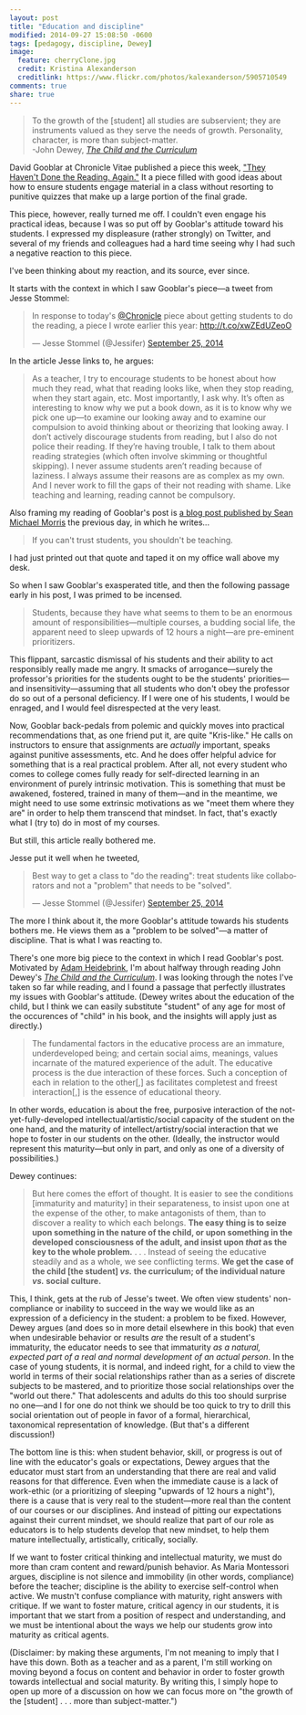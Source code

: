 ```yaml
---
layout: post
title: "Education and discipline"
modified: 2014-09-27 15:08:50 -0600
tags: [pedagogy, discipline, Dewey]
image:
  feature: cherryClone.jpg
  credit: Kristina Alexanderson
  creditlink: https://www.flickr.com/photos/kalexanderson/5905710549
comments: true
share: true
---
```


> To the growth of the [student] all studies are subservient; they are instruments valued as they serve the needs of growth. Personality, character, is more than subject-matter.  
-John Dewey, [*The Child and the Curriculum*](http://www.gutenberg.org/ebooks/29259)

David Gooblar at Chronicle Vitae published a piece this week, ["They Haven't Done the Reading. Again."](https://chroniclevitae.com/news/719-they-haven-t-done-the-reading-again) It a piece filled with good ideas about how to ensure students engage material in a class without resorting to punitive quizzes that make up a large portion of the final grade.

This piece, however, really turned me off. I couldn't even engage his practical ideas, because I was so put off by Gooblar's attitude toward his students. I expressed my displeasure (rather strongly) on Twitter, and several of my friends and colleagues had a hard time seeing why I had such a negative reaction to this piece.

I've been thinking about my reaction, and its source, ever since.

It starts with the context in which I saw Gooblar's piece—a tweet from Jesse Stommel:

<blockquote class="twitter-tweet" lang="en"><p>In response to today&#39;s <a href="https://twitter.com/chronicle">@Chronicle</a> piece about getting students to do the reading, a piece I wrote earlier this year: <a href="http://t.co/xwZEdUZeoO">http://t.co/xwZEdUZeoO</a></p>&mdash; Jesse Stommel (@Jessifer) <a href="https://twitter.com/Jessifer/status/515000231210270721">September 25, 2014</a></blockquote>
<script async src="//platform.twitter.com/widgets.js" charset="utf-8"></script>

In the article Jesse links to, he argues:

> As a teacher, I try to encourage students to be honest about how much they read, what that reading looks like, when they stop reading, when they start again, etc. Most importantly, I ask why. It’s often as interesting to know why we put a book down, as it is to know why we pick one up—to examine our looking away and to examine our compulsion to avoid thinking about or theorizing that looking away. I don’t actively discourage students from reading, but I also do not police their reading. If they’re having trouble, I talk to them about reading strategies (which often involve skimming or thoughtful skipping). I never assume students aren’t reading because of laziness. I always assume their reasons are as complex as my own. And I never work to fill the gaps of their not reading with shame. Like teaching and learning, reading cannot be compulsory.

Also framing my reading of Gooblar's post is [a blog post published by Sean Michael Morris](http://learning.instructure.com/2014/09/digital-pedagogy-a-case-of-open-or-shut/) the previous day, in which he writes...

> If you can't trust students, you shouldn't be teaching.

I had just printed out that quote and taped it on my office wall above my desk.

So when I saw Gooblar's exasperated title, and then the following passage early in his post, I was primed to be incensed.

> Students, because they have what seems to them to be an enormous amount of responsibilities—multiple courses, a budding social life, the apparent need to sleep upwards of 12 hours a night—are pre-eminent prioritizers.

This flippant, sarcastic dismissal of his students and their ability to act responsibly really made me angry. It smacks of arrogance—surely the professor's priorities for the students ought to be the students' priorities—and insensitivity—assuming that all students who don't obey the professor do so out of a personal deficiency. If I were one of his students, I would be enraged, and I would feel disrespected at the very least.

Now, Gooblar back-pedals from polemic and quickly moves into practical recommendations that, as one friend put it, are quite "Kris-like." He calls on instructors to ensure that assignments are *actually* important, speaks against punitive assessments, etc. And he does offer helpful advice for something that is a real practical problem. After all, not every student who comes to college comes fully ready for self-directed learning in an environment of purely intrinsic motivation. This is something that must be awakened, fostered, trained in many of them—and in the meantime, we might need to use some extrinsic motivations as we "meet them where they are" in order to help them transcend that mindset. In fact, that's exactly what I (try to) do in most of my courses. 

But still, this article really bothered me. 

Jesse put it well when he tweeted,

<blockquote class="twitter-tweet" lang="en"><p>Best way to get a class to &quot;do the reading&quot;: treat students like collaborators and not a &quot;problem&quot; that needs to be &quot;solved&quot;.</p>&mdash; Jesse Stommel (@Jessifer) <a href="https://twitter.com/Jessifer/status/515001329610399744">September 25, 2014</a></blockquote>
<script async src="//platform.twitter.com/widgets.js" charset="utf-8"></script>

The more I think about it, the more Gooblar's attitude towards his students bothers me. He views them as a "problem to be solved"—a matter of discipline. That is what I was reacting to.

There's one more big piece to the context in which I read Gooblar's post. Motivated by [Adam Heidebrink](http://twitter.com/adamheid), I'm about halfway through reading John Dewey's [*The Child and the Curriculum*](http://www.gutenberg.org/ebooks/29259). I was looking through the notes I've taken so far while reading, and I found a passage that perfectly illustrates my issues with Gooblar's attitude. (Dewey writes about the education of the child, but I think we can easily substitute "student" of any age for most of the occurences of "child" in his book, and the insights will apply just as directly.)

> The fundamental factors in the educative process are an immature, underdeveloped being; and certain social aims, meanings, values incarnate of the matured experience of the adult. The educative process is the due interaction of these forces. Such a conception of each in relation to the other[,] as facilitates completest and freest interaction[,] is the essence of educational theory.

In other words, education is about the free, purposive interaction of the not-yet-fully-developed intellectual/artistic/social capacity of the student on the one hand, and the maturity of intellect/artistry/social interaction that we hope to foster in our students on the other. (Ideally, the instructor would represent this maturity—but only in part, and only as one of a diversity of possibilities.)

Dewey continues:

> But here comes the effort of thought. It is easier to see the conditions [immaturity and maturity] in their separateness, to insist upon one at the expense of the other, to make antagonists of them, than to discover a reality to which each belongs. **The easy thing is to seize upon something in the nature of the child, or upon something in the developed consciousness of the adult, and insist upon *that* as the key to the whole problem.** . . . Instead of seeing the educative steadily and as a whole, we see conflicting terms. **We get the case of the child [the student] *vs.* the curriculum; of the individual nature *vs.* social culture.**

This, I think, gets at the rub of Jesse's tweet. We often view students' non-compliance or inability to succeed in the way we would like as an expression of a deficiency in the student: a problem to be fixed. However, Dewey argues (and does so in more detail elsewhere in this book) that even when undesirable behavior or results *are* the result of a student's immaturity, the educator needs to see that immaturity *as a natural, expected part of a real and normal development of an actual person*. In the case of young students, it is normal, and indeed right, for a child to view the world in terms of their social relationships rather than as a series of discrete subjects to be mastered, and to prioritize those social relationships over the "world out there." That adolescents and adults do this too should surprise no one—and I for one do not think we should be too quick to try to drill this social orientation out of people in favor of a formal, hierarchical, taxonomical representation of knowledge. (But that's a different discussion!)

The bottom line is this: when student behavior, skill, or progress is out of line with the educator's goals or expectations, Dewey argues that the educator must start from an understanding that there are real and valid reasons for that difference. Even when the immediate cause is a lack of work-ethic (or a prioritizing of sleeping "upwards of 12 hours a night"), there is a cause that is very real to the student—more real than the content of our courses or our disciplines. And instead of pitting our expectations against their current mindset, we should realize that part of our role as educators is to help students develop that new mindset, to help them mature intellectually, artistically, critically, socially.

If we want to foster critical thinking and intellectual maturity, we must do more than cram content and reward/punish behavior. As Maria Montessori argues, discipline is not silence and immobility (in other words, compliance) before the teacher; discipline is the ability to exercise self-control when active. We mustn't confuse compliance with maturity, right answers with critique. If we want to foster mature, critical agency in our students, it is important that we start from a position of respect and understanding, and we must be intentional about the ways we help our students grow into maturity as critical agents.

(Disclaimer: by making these arguments, I'm not meaning to imply that I have this down. Both as a teacher and as a parent, I'm still working on moving beyond a focus on content and behavior in order to foster growth towards intellectual and social maturity. By writing this, I simply hope to open up more of a discussion on how we can focus more on "the growth of the [student] . . . more than subject-matter.")